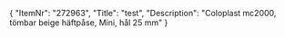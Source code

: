 {
  "ItemNr": "272963",
  "Title": "test",
  "Description": "Coloplast mc2000, tömbar beige häftpåse, Mini, hål 25 mm"
}